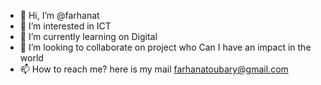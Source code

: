 - 👋 Hi, I’m @farhanat
- 👀 I’m interested in ICT
- 🌱 I’m currently learning on Digital
- 💞️ I’m looking to collaborate on project who Can I have an impact in the world
- 📫 How to reach me? here is my mail farhanatoubary@gmail.com

<!---
farhanat/farhanat is a ✨ special ✨ repository because its `README.md` (this file) appears on your GitHub profile.
You can click the Preview link to take a look at your changes.
--->
